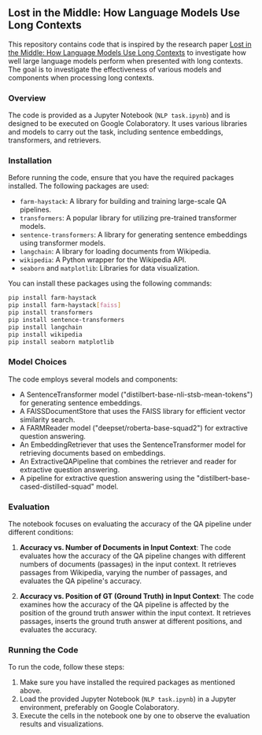 ## Lost in the Middle: How Language Models Use Long Contexts

This repository contains code that is inspired by the research paper [Lost in the Middle: How Language Models Use Long Contexts](https://arxiv.org/abs/2307.03172) to investigate how well large language models perform when presented with long contexts. The goal is to investigate the effectiveness of various models and components when processing long contexts.
 
### Overview

The code is provided as a Jupyter Notebook (`NLP task.ipynb`) and is designed to be executed on Google Colaboratory. It uses various libraries and models to carry out the task, including sentence embeddings, transformers, and retrievers.

### Installation

Before running the code, ensure that you have the required packages installed. The following packages are used:

- `farm-haystack`: A library for building and training large-scale QA pipelines.
- `transformers`: A popular library for utilizing pre-trained transformer models.
- `sentence-transformers`: A library for generating sentence embeddings using transformer models.
- `langchain`: A library for loading documents from Wikipedia.
- `wikipedia`: A Python wrapper for the Wikipedia API.
- `seaborn` and `matplotlib`: Libraries for data visualization.

You can install these packages using the following commands:

```bash
pip install farm-haystack
pip install farm-haystack[faiss]
pip install transformers
pip install sentence-transformers
pip install langchain
pip install wikipedia
pip install seaborn matplotlib
```

### Model Choices

The code employs several models and components:

- A SentenceTransformer model ("distilbert-base-nli-stsb-mean-tokens") for generating sentence embeddings.
- A FAISSDocumentStore that uses the FAISS library for efficient vector similarity search.
- A FARMReader model ("deepset/roberta-base-squad2") for extractive question answering.
- An EmbeddingRetriever that uses the SentenceTransformer model for retrieving documents based on embeddings.
- An ExtractiveQAPipeline that combines the retriever and reader for extractive question answering.
- A pipeline for extractive question answering using the "distilbert-base-cased-distilled-squad" model.

### Evaluation

The notebook focuses on evaluating the accuracy of the QA pipeline under different conditions:

1. **Accuracy vs. Number of Documents in Input Context**: The code evaluates how the accuracy of the QA pipeline changes with different numbers of documents (passages) in the input context. It retrieves passages from Wikipedia, varying the number of passages, and evaluates the QA pipeline's accuracy.

2. **Accuracy vs. Position of GT (Ground Truth) in Input Context**: The code examines how the accuracy of the QA pipeline is affected by the position of the ground truth answer within the input context. It retrieves passages, inserts the ground truth answer at different positions, and evaluates the accuracy.

### Running the Code

To run the code, follow these steps:

1. Make sure you have installed the required packages as mentioned above.
2. Load the provided Jupyter Notebook (`NLP task.ipynb`) in a Jupyter environment, preferably on Google Colaboratory.
3. Execute the cells in the notebook one by one to observe the evaluation results and visualizations.
